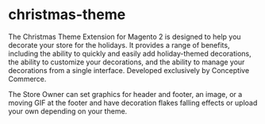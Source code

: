 # christmas-theme

The Christmas Theme Extension for Magento 2 is designed to help you decorate your store for the holidays. It provides a range of benefits, including the ability to quickly and easily add holiday-themed decorations, the ability to customize your decorations, and the ability to manage your decorations from a single interface. Developed exclusively by Conceptive Commerce.

The Store Owner can set graphics for header and footer, an image, or a moving GIF at the footer and have decoration flakes falling effects or upload your own depending on your theme.
